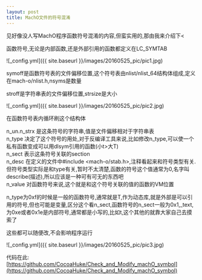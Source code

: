 ```yaml
---
layout: post
title: MachO文件的符号混淆
---
```

   
见好像没人写MachO程序函数符号混淆的内容,但蛮实用的,那由我来介绍下<  
 
函数符号,无论是内部函数,还是外部引用的函数都定义在LC_SYMTAB 
 
![_config.yml]({{ site.baseurl }}/images/20160525_pic/pic1.jpg)
 
symoff是函数符号表的文件偏移位置,这个符号表由nlist/nlist_64结构体组成,定义在mach-o/nlist.h,nsyms是数量  

stroff是字符串表的文件偏移位置,strsize是大小 

![_config.yml]({{ site.baseurl }}/images/20160525_pic/pic2.jpg)
 
在函数符号表内循环刷这个结构体 

n_un.n_strx 是这条符号的字符串,值是文件偏移相对于字符串表  
n_type 决定了这个符号的用处,对于反编译工具来说,比如修改n_type,可以使一个私有函数变成可以用dlsym引用的函数(小t>大T)  
n_sect 表示这条符号关联的section  
n_desc 在定义的文件中#include <mach-o/stab.h>,注释看起来和符号类型有关.但符号类型实际是和type有关,暂时不太清楚,函数的符号这个值通常为0,名字叫describe(描述),所以应该是一种可有可无的东西吧  
n_value 对函数符号来说,这个就是和这个符号关联的值的函数的VM位置  

n_type为0xf的时候是一般的函数符号,通常就是T,作为动态库,就是外部是可以引用的符号,但也可能是变量,区分这个看n_sect,函数符号的n_sect一般为0x1,_text,为0xe或者0x1e是内部符号,通常都是小写的,比如t,这个其他的就靠大家自己去摸索了  
     
这些都可以随便改,不会影响程序运行  
  
![_config.yml]({{ site.baseurl }}/images/20160525_pic/pic3.jpg)
  
代码在此:
[https://github.com/CocoaHuke/Check_and_Modify_machO_symbol](https://github.com/CocoaHuke/Check_and_Modify_machO_symbol)
